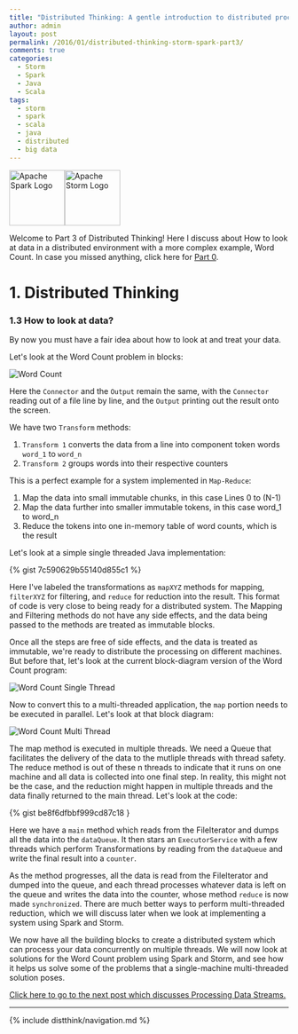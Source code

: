 ```yaml
---
title: "Distributed Thinking: A gentle introduction to distributed processing using Apache Storm and Apache Spark - Part 3" 
author: admin
layout: post
permalink: /2016/01/distributed-thinking-storm-spark-part3/
comments: true
categories:
  - Storm
  - Spark
  - Java
  - Scala
tags:
  - storm
  - spark
  - scala
  - java
  - distributed
  - big data
---
```


<img src="http://spark.apache.org/images/spark-logo-trademark.png" alt="Apache Spark Logo" style="height: 100"/><img src="http://storm.apache.org/images/logo.png" alt="Apache Storm Logo" style="height: 100"/>

Welcome to Part 3 of Distributed Thinking! Here I discuss about How to look at data in a distributed environment with a more complex example, Word Count. In case you missed anything, click here for [Part 0](/2015/12/distributed-thinking-storm-spart-part0 "Distributed Thinking").
<h1>1. Distributed Thinking</h1>

<h3>1.3 How to look at data?</h3>
By now you must have a fair idea about how to look at and treat your data.

Let's look at the Word Count problem in blocks:

![Word Count](http://caffinc.com/wp-content/uploads/2016/01/WordCount.png)

Here the `Connector` and the `Output` remain the same, with the `Connector` reading out of a file line by line, and the `Output` printing out the result onto the screen.

We have two `Transform` methods:

1. `Transform 1` converts the data from a line into component token words `word_1` to `word_n`
2. `Transform 2` groups words into their respective counters

This is a perfect example for a system implemented in `Map-Reduce`:

1. Map the data into small immutable chunks, in this case Lines 0 to (N-1)
2. Map the data further into smaller immutable tokens, in this case word_1 to word_n
3. Reduce the tokens into one in-memory table of word counts, which is the result

Let's look at a simple single threaded Java implementation:

{% gist 7c590629b55140d855c1 %}

Here I've labeled the transformations as `mapXYZ` methods for mapping, `filterXYZ` for filtering, and `reduce` for reduction into the result. This format of code is very close to being ready for a distributed system. The Mapping and Filtering methods do not have any side effects, and the data being passed to the methods are treated as immutable blocks.

Once all the steps are free of side effects, and the data is treated as immutable, we're ready to distribute the processing on different machines. But before that, let's look at the current block-diagram version of the Word Count program:

![Word Count Single Thread](http://caffinc.com/wp-content/uploads/2016/01/WordCountSingleThread.png)

Now to convert this to a multi-threaded application, the `map` portion needs to be executed in parallel. Let's look at that block diagram:

![Word Count Multi Thread](http://caffinc.com/wp-content/uploads/2016/01/WordCountThreads.png)

The map method is executed in multiple threads. We need a Queue that facilitates the delivery of the data to the mutliple threads with thread safety. The reduce method is out of these n threads to indicate that it runs on one machine and all data is collected into one final step. In reality, this might not be the case, and the reduction might happen in multiple threads and the data finally returned to the main thread. Let's look at the code:

{% gist be8f6dfbbf999cd87c18 }

Here we have a `main` method which reads from the FileIterator and dumps all the data into the `dataQueue`. It then stars an `ExecutorService` with a few threads which perform Transformations by reading from the `dataQueue` and write the final result into a `counter`.

As the method progresses, all the data is read from the FileIterator and dumped into the queue, and each thread processes whatever data is left on the queue and writes the data into the counter, whose method `reduce` is now made `synchronized`. There are much better ways to perform multi-threaded reduction, which we will discuss later when we look at implementing a system using Spark and Storm.

We now have all the building blocks to create a distributed system which can process your data concurrently on multiple threads. We will now look at solutions for the Word Count problem using Spark and Storm, and see how it helps us solve some of the problems that a single-machine multi-threaded solution poses.

[Click here to go to the next post which discusses Processing Data Streams.](/2016/01/distributed-thinking-storm-spark-part4 "Part 4")

----

{% include distthink/navigation.md %}